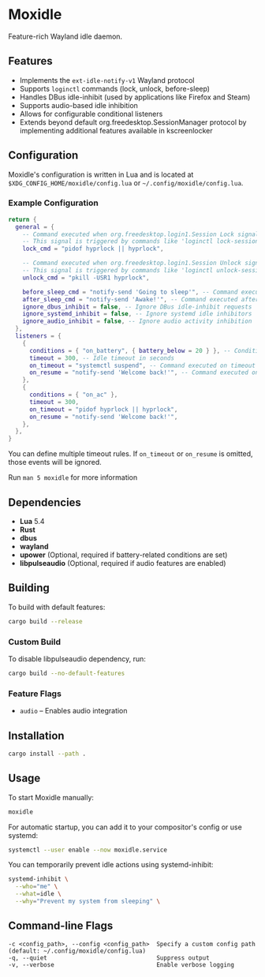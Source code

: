 # Moxidle

Feature-rich Wayland idle daemon.

## Features

- Implements the `ext-idle-notify-v1` Wayland protocol
- Supports `loginctl` commands (lock, unlock, before-sleep)
- Handles DBus idle-inhibit (used by applications like Firefox and Steam)
- Supports audio-based idle inhibition
- Allows for configurable conditional listeners
- Extends beyond default org.freedesktop.SessionManager protocol by implementing additional features available in kscreenlocker

## Configuration

Moxidle's configuration is written in Lua and is located at `$XDG_CONFIG_HOME/moxidle/config.lua` or `~/.config/moxidle/config.lua`.

### Example Configuration

```lua
return {
  general = {
    -- Command executed when org.freedesktop.login1.Session Lock signal is emitted
    -- This signal is triggered by commands like 'loginctl lock-sessions'
    lock_cmd = "pidof hyprlock || hyprlock",

    -- Command executed when org.freedesktop.login1.Session Unlock signal is emitted  
    -- This signal is triggered by commands like 'loginctl unlock-sessions'
    unlock_cmd = "pkill -USR1 hyprlock",

    before_sleep_cmd = "notify-send 'Going to sleep'", -- Command executed before sleep
    after_sleep_cmd = "notify-send 'Awake!'", -- Command executed after waking up
    ignore_dbus_inhibit = false, -- Ignore DBus idle-inhibit requests
    ignore_systemd_inhibit = false, -- Ignore systemd idle inhibitors
    ignore_audio_inhibit = false, -- Ignore audio activity inhibition
  },
  listeners = {
    {
      conditions = { "on_battery", { battery_below = 20 } }, -- Conditions needed to be fullfilled for timeout to launch
      timeout = 300, -- Idle timeout in seconds
      on_timeout = "systemctl suspend", -- Command executed on timeout
      on_resume = "notify-send 'Welcome back!'", -- Command executed on user activity
    },
    {
      conditions = { "on_ac" },
      timeout = 300,
      on_timeout = "pidof hyprlock || hyprlock",
      on_resume = "notify-send 'Welcome back!'",
    },
  },
}
```

You can define multiple timeout rules. If `on_timeout` or `on_resume` is omitted, those events will be ignored.

Run `man 5 moxidle` for more information

## Dependencies  

- **Lua** 5.4  
- **Rust**  
- **dbus**
- **wayland**  
- **upower** (Optional, required if battery-related conditions are set)  
- **libpulseaudio** (Optional, required if audio features are enabled)  

## Building  

To build with default features:  
```sh
cargo build --release
```

### Custom Build

To disable libpulseaudio dependency, run:

```sh
cargo build --no-default-features
```

### Feature Flags

- `audio` – Enables audio integration

## Installation

```sh
cargo install --path .
```

## Usage

To start Moxidle manually:

```sh
moxidle
```

For automatic startup, you can add it to your compositor's config or use systemd:

```sh
systemctl --user enable --now moxidle.service
```

You can temporarily prevent idle actions using systemd-inhibit:

```sh
systemd-inhibit \
  --who="me" \
  --what=idle \
  --why="Prevent my system from sleeping" \
```

## Command-line Flags

```
-c <config_path>, --config <config_path>  Specify a custom config path (default: ~/.config/moxidle/config.lua)
-q, --quiet                               Suppress output
-v, --verbose                             Enable verbose logging
```

